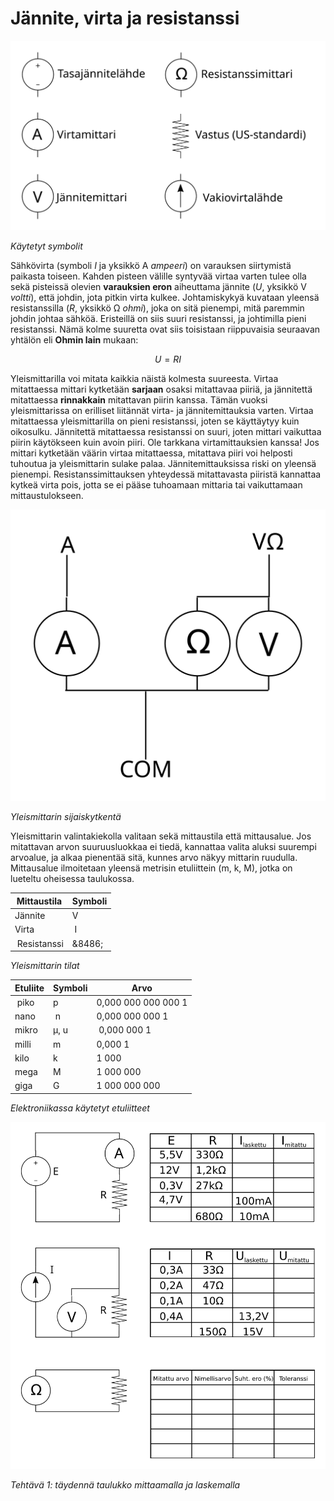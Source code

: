 # Jännite, virta ja resistanssi

![Käytetyt symbolit](symbolit.svg)

*Käytetyt symbolit*

Sähkövirta (symboli *I* ja yksikkö A *ampeeri*) on varauksen siirtymistä
paikasta toiseen. Kahden pisteen välille syntyvää virtaa varten tulee olla
sekä pisteissä olevien **varauksien eron** aiheuttama jännite (*U*, yksikkö
V *voltti*), että johdin, jota pitkin virta kulkee. Johtamiskykyä kuvataan
yleensä resistanssilla (*R*, yksikkö &#8486; *ohmi*), joka on sitä pienempi,
mitä paremmin johdin johtaa sähköä. Eristeillä on siis suuri resistanssi,
ja johtimilla pieni resistanssi. Nämä kolme suuretta ovat siis toisistaan
riippuvaisia seuraavan yhtälön eli **Ohmin lain** mukaan:

$$
U = RI
$$

Yleismittarilla voi mitata kaikkia näistä kolmesta suureesta. Virtaa
mitattaessa mittari kytketään **sarjaan** osaksi mitattavaa piiriä, ja
jännitettä mitattaessa **rinnakkain** mitattavan piirin kanssa. Tämän vuoksi
yleismittarissa on erilliset liitännät virta- ja jännitemittauksia varten.
Virtaa mitattaessa yleismittarilla on pieni resistanssi, joten se käyttäytyy
kuin oikosulku. Jännitettä mitattaessa resistanssi on suuri, joten mittari
vaikuttaa piirin käytökseen kuin avoin piiri. Ole tarkkana virtamittauksien
kanssa! Jos mittari kytketään väärin virtaa mitattaessa, mitattava piiri voi
helposti tuhoutua ja yleismittarin sulake palaa. Jännitemittauksissa riski on
yleensä pienempi. Resistanssimittauksen yhteydessä mitattavasta piiristä
kannattaa kytkeä virta pois, jotta se ei pääse tuhoamaan mittaria tai
vaikuttamaan mittaustulokseen.

![Yleismittarin sijaiskytkentä](yleismittari.svg)

*Yleismittarin sijaiskytkentä*

Yleismittarin valintakiekolla valitaan sekä mittaustila että mittausalue. Jos
mitattavan arvon suuruusluokkaa ei tiedä, kannattaa valita aluksi suurempi
arvoalue, ja alkaa pienentää sitä, kunnes arvo näkyy mittarin ruudulla.
Mittausalue ilmoitetaan yleensä metrisin etuliittein (m, k, M), jotka on
lueteltu oheisessa taulukossa.

| Mittaustila | Symboli |
| ----------- | ------- |
| Jännite     | V       |
| Virta       | I       |
| Resistanssi | &8486;  |

*Yleismittarin tilat*


| Etuliite    | Symboli    | Arvo                |
| ----------- | ---------- | ------------------- |
| piko        | p          | 0,000 000 000 000 1 |
| nano        | n          | 0,000 000 000 1     |
| mikro       | &micro;, u | 0,000 000 1         |
| milli       | m          | 0,000 1             |
| kilo        | k          | 1 000               |
| mega        | M          | 1 000 000           |
| giga        | G          | 1 000 000 000       |

*Elektroniikassa käytetyt etuliitteet*

![Tehtävä 1](urimittaus.svg)

*Tehtävä 1: täydennä taulukko mittaamalla ja laskemalla*

